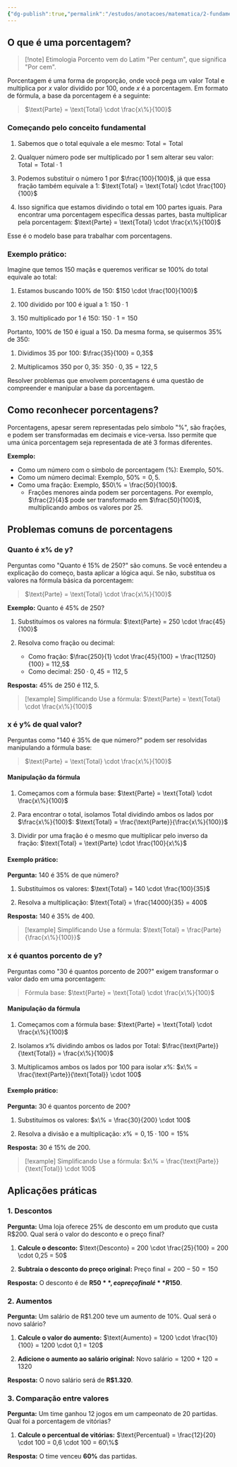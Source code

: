```yaml
---
{"dg-publish":true,"permalink":"/estudos/anotacoes/matematica/2-fundamental-2/8-porcentagem-e-juros/8-1-porcentagem-rascunho/"}
---
```


## O que é uma porcentagem?

> [!note] Etimologia
> Porcento vem do Latim "Per centum", que significa "Por cem".

Porcentagem é uma forma de proporção, onde você pega um valor $\text{Total}$ e multiplica por $x$ valor dividido por $100$, onde $x$ é a porcentagem. Em formato de fórmula, a base da porcentagem é a seguinte:

> $\text{Parte} = \text{Total} \cdot \frac{x\%}{100}$ 

### Começando pelo conceito fundamental

1. Sabemos que o total equivale a ele mesmo: $\text{Total} = \text{Total}$ 

2. Qualquer número pode ser multiplicado por 1 sem alterar seu valor: $\text{Total} = \text{Total} \cdot 1$ 

3. Podemos substituir o número 1 por $\frac{100}{100}$, já que essa fração também equivale a 1: $\text{Total} = \text{Total} \cdot \frac{100}{100}$ 

4. Isso significa que estamos dividindo o total em 100 partes iguais. Para encontrar uma porcentagem específica dessas partes, basta multiplicar pela porcentagem: $\text{Parte} = \text{Total} \cdot \frac{x\%}{100}$ 

Esse é o modelo base para trabalhar com porcentagens.

### Exemplo prático:

Imagine que temos 150 maçãs e queremos verificar se $100\%$ do total equivale ao total:

1. Estamos buscando $100\%$ de 150: $150 \cdot \frac{100}{100}$ 

2. $100$ dividido por $100$ é igual a $1$: $150 \cdot 1$ 

3. $150$ multiplicado por $1$ é $150$: $150 \cdot 1 = 150$ 

Portanto, $100\%$ de $150$ é igual a $150$. Da mesma forma, se quisermos $35\%$ de $350$:

1. Dividimos $35$ por $100$: $\frac{35}{100} = 0,35$ 

2. Multiplicamos $350$ por $0,35$: $350 \cdot 0,35 = 122,5$ 

Resolver problemas que envolvem porcentagens é uma questão de compreender e manipular a base da porcentagem.

## Como reconhecer porcentagens?

Porcentagens, apesar serem representadas pelo símbolo "$\%$", são frações, e podem ser transformadas em decimais e vice-versa. Isso permite que uma única porcentagem seja representada de até 3 formas diferentes.

**Exemplo:**
- Como um número com o símbolo de porcentagem (%): Exemplo, $50\%$.
- Como um número decimal: Exemplo, $50\% = 0,5$.
- Como uma fração: Exemplo, $50\% = \frac{50}{100}$.
	- Frações menores ainda podem ser porcentagens. Por exemplo, $\frac{2}{4}$ pode ser transformado em $\frac{50}{100}$, multiplicando ambos os valores por 25.

## Problemas comuns de porcentagens

### Quanto é x% de y?

Perguntas como "Quanto é $15\%$ de $250$?" são comuns. Se você entendeu a explicação do começo, basta aplicar a lógica aqui. Se não, substitua os valores na fórmula básica da porcentagem:

> $\text{Parte} = \text{Total} \cdot \frac{x\%}{100}$ 

**Exemplo:** Quanto é $45\%$ de $250$?

1. Substituímos os valores na fórmula: $\text{Parte} = 250 \cdot \frac{45}{100}$ 

2. Resolva como fração ou decimal:
	- Como fração: $\frac{250}{1} \cdot \frac{45}{100} = \frac{11250}{100} = 112,5$ 
	- Como decimal: $250 \cdot 0,45 = 112,5$ 

**Resposta:** $45\%$ de $250$ é $112,5$.

> [!example] Simplificando
> Use a fórmula: $\text{Parte} = \text{Total} \cdot \frac{x\%}{100}$ 

### x é y% de qual valor?

Perguntas como "$140$ é $35\%$ de que número?" podem ser resolvidas manipulando a fórmula base:

> $\text{Parte} = \text{Total} \cdot \frac{x\%}{100}$ 

#### Manipulação da fórmula

1. Começamos com a fórmula base: $\text{Parte} = \text{Total} \cdot \frac{x\%}{100}$ 

2. Para encontrar o total, isolamos $\text{Total}$ dividindo ambos os lados por $\frac{x\%}{100}$: $\text{Total} = \frac{\text{Parte}}{\frac{x\%}{100}}$ 

3. Dividir por uma fração é o mesmo que multiplicar pelo inverso da fração: $\text{Total} = \text{Parte} \cdot \frac{100}{x\%}$ 

#### Exemplo prático:

**Pergunta:** $140$ é $35\%$ de que número?

1. Substituímos os valores: $\text{Total} = 140 \cdot \frac{100}{35}$ 

2. Resolva a multiplicação: $\text{Total} = \frac{14000}{35} = 400$ 

**Resposta:** $140$ é $35\%$ de $400$.

> [!example] Simplificando
> Use a fórmula: $\text{Total} = \frac{Parte} {\frac{x\%}{100}}$

### x é quantos porcento de y?

Perguntas como "$30$ é quantos porcento de $200$?" exigem transformar o valor dado em uma porcentagem:

> Fórmula base: $\text{Parte} = \text{Total} \cdot \frac{x\%}{100}$ 

#### Manipulação da fórmula

1. Começamos com a fórmula base: $\text{Parte} = \text{Total} \cdot \frac{x\%}{100}$ 

2. Isolamos $x\%$ dividindo ambos os lados por $\text{Total}$: $\frac{\text{Parte}}{\text{Total}} = \frac{x\%}{100}$ 

3. Multiplicamos ambos os lados por $100$ para isolar $x\%$: $x\% = \frac{\text{Parte}}{\text{Total}} \cdot 100$ 

#### Exemplo prático:

**Pergunta:** $30$ é quantos porcento de $200$?

1. Substituímos os valores: $x\% = \frac{30}{200} \cdot 100$ 

2. Resolva a divisão e a multiplicação: $x\% = 0,15 \cdot 100 = 15\%$ 

**Resposta:** $30$ é $15\%$ de $200$.

> [!example] Simplificando
> Use a fórmula: $x\% = \frac{\text{Parte}}{\text{Total}} \cdot 100$

## Aplicações práticas

### 1. Descontos

**Pergunta:** Uma loja oferece $25\%$ de desconto em um produto que custa R$200. Qual será o valor do desconto e o preço final?

1. **Calcule o desconto:** $\text{Desconto} = 200 \cdot \frac{25}{100} = 200 \cdot 0,25 = 50$ 

2. **Subtraia o desconto do preço original:** $\text{Preço final} = 200 - 50 = 150$ 

**Resposta:** O desconto é de **R$50**, e o preço final é **R$150**.

### 2. Aumentos

**Pergunta:** Um salário de R\$1.200 teve um aumento de $10\%$. Qual será o novo salário?

1. **Calcule o valor do aumento:** $\text{Aumento} = 1200 \cdot \frac{10}{100} = 1200 \cdot 0,1 = 120$ 

2. **Adicione o aumento ao salário original:** $\text{Novo salário} = 1200 + 120 = 1320$ 

**Resposta:** O novo salário será de **R$1.320**.

### 3. Comparação entre valores

**Pergunta:** Um time ganhou $12$ jogos em um campeonato de $20$ partidas. Qual foi a porcentagem de vitórias?

1. **Calcule o percentual de vitórias:** $\text{Percentual} = \frac{12}{20} \cdot 100 = 0,6 \cdot 100 = 60\%$

**Resposta:** O time venceu **60\%** das partidas.
